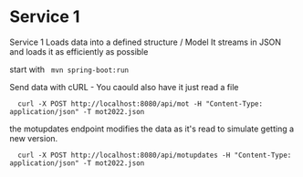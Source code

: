 # Service 1

Service 1 Loads data into a defined structure / Model
It streams in JSON and loads it as efficiently as possible

start with ` mvn spring-boot:run`

Send data with cURL - You caould also have it just read a file

```
  curl -X POST http://localhost:8080/api/mot -H "Content-Type: application/json" -T mot2022.json     
  ```


the motupdates endpoint modifies the data as it's read to simulate getting a new version.

```
  curl -X POST http://localhost:8080/api/motupdates -H "Content-Type: application/json" -T mot2022.json     
  ```
